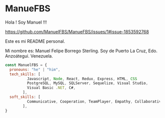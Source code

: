 # ManueFBS
Hola !
Soy Manuel !!!

https://github.com/ManuelFBS/ManueFBS/issues/1#issue-1853592768

Este es mi README personal.

Mi nombre es: Manuel Felipe Borrego Sterling.
Soy de Puerto La Cruz, Edo. Anzoátegui. Venezuela.

```js
const ManuelFBS = {
  pronouns: "he" | "him",
  tech_skills: [
          Javascript, Node, React, Redux, Express, HTML, CSS
          PostgreSQL, MySQL, SQLServer, Sequelize, Visual Studio, 
          Visual Basic .NET, C#,
        ],
  soft_skills: [
          Communicative, Cooperation, TeamPlayer, Empathy, Collaborative,
        ],
}
